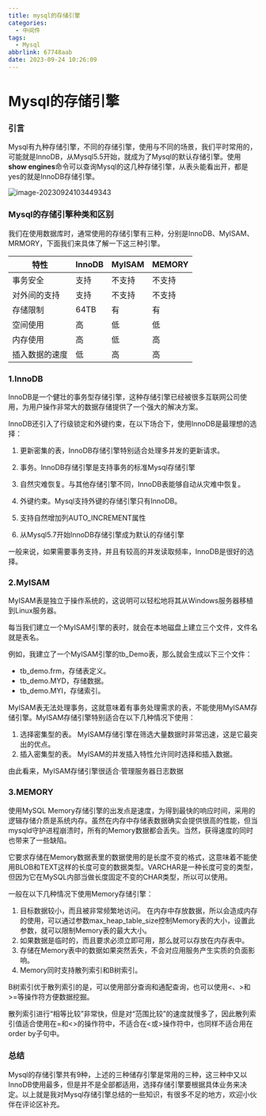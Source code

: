 ```yaml
---
title: mysql的存储引擎
categories:
  - 中间件
tags:
  - Mysql
abbrlink: 67748aab
date: 2023-09-24 10:26:09
---
```


# Mysql的存储引擎

### 引言

Mysql有九种存储引擎，不同的存储引擎，使用与不同的场景，我们平时常用的，可能就是InnoDB，从Mysql5.5开始，就成为了Mysql的默认存储引擎。使用**show engines**命令可以查询Mysql的这几种存储引擎，从表头能看出开，都是yes的就是InnoDB存储引擎。

![image-20230924103449343](https://img2020.cnblogs.com/blog/2026201/202112/2026201-20211215104551391-1514650953.png)

### Mysql的存储引擎种类和区别

我们在使用数据库时，通常使用的存储引擎有三种，分别是InnoDB、MyISAM、MRMORY，下面我们来具体了解一下这三种引擎。

| 特性           | InnoDB | MyISAM | MEMORY |
| -------------- | ------ | ------ | ------ |
| 事务安全       | 支持   | 不支持 | 不支持 |
| 对外间的支持   | 支持   | 不支持 | 不支持 |
| 存储限制       | 64TB   | 有     | 有     |
| 空间使用       | 高     | 低     | 低     |
| 内存使用       | 高     | 低     | 高     |
| 插入数据的速度 | 低     | 高     | 高     |

### 1.InnoDB

InnoDB是一个健壮的事务型存储引擎，这种存储引擎已经被很多互联网公司使用，为用户操作非常大的数据存储提供了一个强大的解决方案。

InnoDB还引入了行级锁定和外键约束，在以下场合下，使用InnoDB是最理想的选择：

1. 更新密集的表，InnoDB存储引擎特别适合处理多并发的更新请求。

2. 事务。InnoDB存储引擎是支持事务的标准Mysql存储引擎

3. 自然灾难恢复。与其他存储引擎不同，InnoDB表能够自动从灾难中恢复。

4. 外键约束。Mysql支持外键的存储引擎只有InnoDB。

5. 支持自然增加列AUTO_INCREMENT属性

6. 从Mysql5.7开始InnoDB存储引擎成为默认的存储引擎

一般来说，如果需要事务支持，并且有较高的并发读取频率，InnoDB是很好的选择。

### 2.MyISAM

MyISAM表是独立于操作系统的，这说明可以轻松地将其从Windows服务器移植到Linux服务器。

每当我们建立一个MyISAM引擎的表时，就会在本地磁盘上建立三个文件，文件名就是表名。

例如，我建立了一个MyISAM引擎的tb_Demo表，那么就会生成以下三个文件：

* tb_demo.frm，存储表定义。
* tb_demo.MYD，存储数据。
* tb_demo.MYI，存储索引。

MyISAM表无法处理事务，这就意味着有事务处理需求的表，不能使用MyISAM存储引擎。MyISAM存储引擎特别适合在以下几种情况下使用：

1. 选择密集型的表。 MyISAM存储引擎在筛选大量数据时非常迅速，这是它最突出的优点。
2. 插入密集型的表。 MyISAM的并发插入特性允许同时选择和插入数据。

由此看来，MyISAM存储引擎很适合·管理服务器日志数据

### 3.MEMORY

使用MySQL Memory存储引擎的出发点是速度，为得到最快的响应时间，采用的逻辑存储介质是系统内存。虽然在内存中存储表数据确实会提供很高的性能，但当mysqld守护进程崩溃时，所有的Memory数据都会丢失。当然，获得速度的同时也带来了一些缺陷。

它要求存储在Memory数据表里的数据使用的是长度不变的格式，这意味着不能使用BLOB和TEXT这样的长度可变的数据类型。VARCHAR是一种长度可变的类型，但因为它在MySQL内部当做长度固定不变的CHAR类型，所以可以使用。

一般在以下几种情况下使用Memory存储引擎：

1. 目标数据较小，而且被非常频繁地访问。 在内存中存放数据，所以会造成内存的使用，可以通过参数max_heap_table_size控制Memory表的大小，设置此参数，就可以限制Memory表的最大大小。
2. 如果数据是临时的，而且要求必须立即可用，那么就可以存放在内存表中。
3. 存储在Memory表中的数据如果突然丢失，不会对应用服务产生实质的负面影响。
4. Memory同时支持散列索引和B树索引。

B树索引优于散列索引的是，可以使用部分查询和通配查询，也可以使用<、>和>=等操作符方便数据挖掘。

散列索引进行“相等比较”非常快，但是对“范围比较”的速度就慢多了，因此散列索引值适合使用在=和<>的操作符中，不适合在<或>操作符中，也同样不适合用在order by子句中。

### 总结

Mysql的存储引擎共有9种，上述的三种储存引擎是常用的三种，这三种中又以InnoDB使用最多，但是并不是全部都适用，选择存储引擎要根据具体业务来决定。以上就是我对Mysql存储引擎总结的一些知识，有很多不足的地方，欢迎小伙伴在评论区补充。
